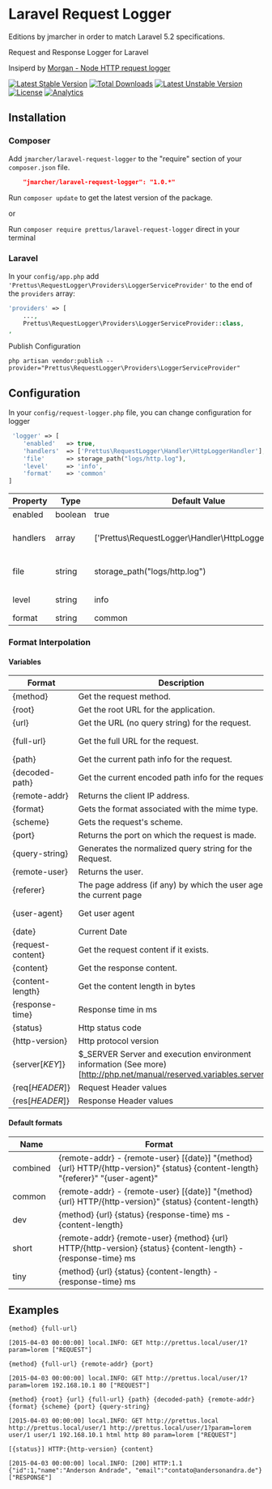# Laravel Request Logger
Editions by jmarcher in order to match Laravel 5.2 specifications.

Request and Response Logger for Laravel

Insiperd by [Morgan - Node HTTP request logger](https://github.com/expressjs/morgan)

[![Latest Stable Version](https://poser.pugx.org/prettus/laravel-request-logger/v/stable.svg)](https://packagist.org/packages/jmarcher/laravel-request-logger) [![Total Downloads](https://poser.pugx.org/prettus/laravel-request-logger/downloads.svg)](https://packagist.org/packages/prettus/laravel-request-logger) [![Latest Unstable Version](https://poser.pugx.org/prettus/laravel-request-logger/v/unstable.svg)](https://packagist.org/packages/prettus/laravel-request-logger) [![License](https://poser.pugx.org/prettus/laravel-request-logger/license.svg)](https://packagist.org/packages/prettus/laravel-request-logger)
[![Analytics](https://ga-beacon.appspot.com/UA-61050740-1/laravel-request-logger/readme)](https://packagist.org/packages/prettus/laravel-request-logger)

## Installation

### Composer

Add `jmarcher/laravel-request-logger` to the "require" section of your `composer.json` file.

```json
	"jmarcher/laravel-request-logger": "1.0.*"
```

Run `composer update` to get the latest version of the package.

or 

Run `composer require prettus/laravel-request-logger` direct in your terminal

### Laravel

In your `config/app.php` add `'Prettus\RequestLogger\Providers\LoggerServiceProvider'` to the end of the `providers` array:

```php
'providers' => [
    ...,
    Prettus\RequestLogger\Providers\LoggerServiceProvider::class,
,
```

Publish Configuration

```shell
php artisan vendor:publish --provider="Prettus\RequestLogger\Providers\LoggerServiceProvider"
```

## Configuration

In your `config/request-logger.php` file, you can change configuration for logger

```php
 'logger' => [
    'enabled'   => true,
    'handlers'  => ['Prettus\RequestLogger\Handler\HttpLoggerHandler'],
    'file'      => storage_path("logs/http.log"),
    'level'     => 'info',
    'format'    => 'common'
]
```

| Property | Type       | Default Value                                         | Description |
|----------|------------|-------------------------------------------------------|-------------|
| enabled  | boolean    | true                                                  | Enable or disable log http |
| handlers | array      | ['Prettus\RequestLogger\Handler\HttpLoggerHandler']   | Instance of the `Monolog\Handler\HandlerInterface`. (See more)[https://github.com/Seldaek/monolog#handlers] |
| file     | string     | storage_path("logs/http.log")                         | If you are using `Prettus\RequestLogger\Handler\HttpLoggerHandler`, you can set the file will be saved walk logs |
| level    | string     | info                                                  | Level logger write: [notice, info, debug, emergency, alert, critical, error, warning] |
| format   | string     | common                                                | Format for the log record |



### Format Interpolation

#### Variables

| Format         | Description                                                           | Exemple                                 |
|----------------|-----------------------------------------------------------------------|-----------------------------------------|
| {method}       | Get the request method.                                               | PUT                                     |
| {root}         | Get the root URL for the application.                                 | http://prettus.local                    |
| {url}          | Get the URL (no query string) for the request.                        | http://prettus.local/users              |
| {full-url}      | Get the full URL for the request.                                     | http://prettus.local/users?search=lorem |
| {path}         | Get the current path info for the request.                            | /users                                  |
| {decoded-path}  | Get the current encoded path info for the request.                    | /users                                  |
| {remote-addr}  | Returns the client IP address.                                        | 192.168.10.1                            |
| {format}       | Gets the format associated with the mime type.                        | html                                    |
| {scheme}       | Gets the request's scheme.                                            | http                                    |
| {port}         | Returns the port on which the request is made.                        | 80                                      |
| {query-string} | Generates the normalized query string for the Request.                | ?search=lorem                           |
| {remote-user}  | Returns the user.                                                     |                                         |
| {referer}      | The page address (if any) by which the user agent to the current page |                                         |
| {user-agent}   | Get user agent                                                        | Mozilla/5.0 (Windows NT 6.3; WOW64)     |
| {date}         | Current Date                                                          | 2015-04-05 14:00:00                     |
| {request-content}        | Get the request content if it exists.       | {json:response} |
| {content}        | Get the response content.       | {json:response} |
| {content-length} | Get the content length in bytes | 4863   |
| {response-time}  | Response time in ms             | 231             |
| {status}         | Http status code                | 200             |
| {http-version}   | Http protocol version           | 1.1             |
| {server[*KEY*]}   | $_SERVER Server and execution environment information (See more)[http://php.net/manual/reserved.variables.server.php]          |              |
| {req[*HEADER*]}   | Request Header values |              |
| {res[*HEADER*]}   | Response Header values |              |



#### Default formats

| Name      | Format                                                                                                                                |
|-----------|---------------------------------------------------------------------------------------------------------------------------------------|
| combined  | {remote-addr} - {remote-user} [{date}] "{method} {url} HTTP/{http-version}" {status} {content-length} "{referer}" "{user-agent}"     |
| common    | {remote-addr} - {remote-user} [{date}] "{method} {url} HTTP/{http-version}" {status} {content-length}                                 |
| dev       | {method} {url} {status} {response-time} ms - {content-length}                                                                         |
| short     | {remote-addr} {remote-user} {method} {url} HTTP/{http-version} {status} {content-length} - {response-time} ms                         |
| tiny      | {method} {url} {status} {content-length} - {response-time} ms                                                                         |


## Examples

`{method} {full-url}` 

```
[2015-04-03 00:00:00] local.INFO: GET http://prettus.local/user/1?param=lorem ["REQUEST"]
```

`{method} {full-url} {remote-addr} {port}` 

```
[2015-04-03 00:00:00] local.INFO: GET http://prettus.local/user/1?param=lorem 192.168.10.1 80 ["REQUEST"]
```

`{method} {root} {url} {full-url} {path} {decoded-path} {remote-addr} {format} {scheme} {port} {query-string}` 

```
[2015-04-03 00:00:00] local.INFO: GET http://prettus.local http://prettus.local/user/1 http://prettus.local/user/1?param=lorem user/1 user/1 192.168.10.1 html http 80 param=lorem ["REQUEST"]
```

`[{status}] HTTP:{http-version} {content}`

```
[2015-04-03 00:00:00] local.INFO: [200] HTTP:1.1 {"id":1,"name":"Anderson Andrade", "email":"contato@andersonandra.de"} ["RESPONSE"]
```
